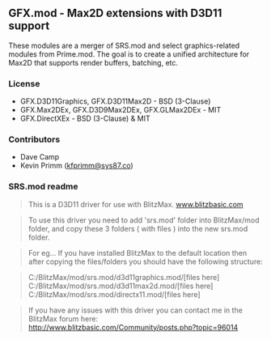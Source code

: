 ## GFX.mod - Max2D extensions with D3D11 support

These modules are a merger of SRS.mod and select graphics-related modules from Prime.mod. The goal is to create a unified architecture for Max2D that supports render buffers, batching, etc.

### License

+ GFX.D3D11Graphics, GFX.D3D11Max2D - BSD (3-Clause)
+ GFX.Max2DEx, GFX.D3D9Max2DEx, GFX.GLMax2DEx - MIT 
+ GFX.DirectXEx - BSD (3-Clause) & MIT

### Contributors

+ Dave Camp
+ Kevin Primm (kfprimm@sys87.co)

### SRS.mod readme
> This is a D3D11 driver for use with BlitzMax. www.blitzbasic.com

> To use this driver you need to add 'srs.mod' folder into BlitzMax/mod folder, and copy these 3 folders ( with files ) into the new srs.mod folder.

> For eg...
> If you have installed BlitzMax to the default location then after copying the files/folders you should have the following structure:

> C:/BlitzMax/mod/srs.mod/d3d11graphics.mod/[files here]
> C:/BlitzMax/mod/srs.mod/d3d11max2d.mod/[files here]
> C:/BlitzMax/mod/srs.mod/directx11.mod/[files here]

> If you have any issues with this driver you can contact me in the BlitzMax forum here:
> http://www.blitzbasic.com/Community/posts.php?topic=96014


